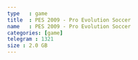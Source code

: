 ```yaml
---
type   : game
title  : PES 2009 - Pro Evolution Soccer
name   : PES 2009 - Pro Evolution Soccer
categories: [game]
telegram : 1321
size : 2.0 GB
---
```




